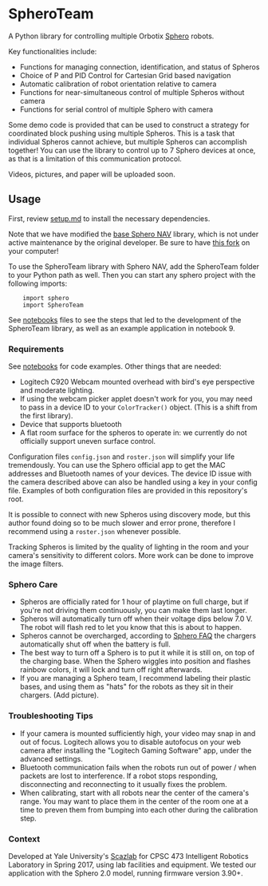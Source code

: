 # SpheroTeam

A Python library for controlling multiple Orbotix [Sphero](http://www.sphero.com/) robots. 

Key functionalities include:

- Functions for managing connection, identification, and status of Spheros
- Choice of P and PID Control for Cartesian Grid based navigation
- Automatic calibration of robot orientation relative to camera
- Functions for near-simultaneous control of multiple Spheros without camera
- Functions for serial control of multiple Sphero with camera

Some demo code is provided that can be used to construct a strategy for coordinated 
block pushing using multiple Spheros. This is a task that individual Spheros cannot achieve, but
multiple Spheros can accomplish together! You can use the library to control up to 7 Sphero 
devices at once, as that is a limitation of this communication protocol.

Videos, pictures, and paper will be uploaded soon.

## Usage

First, review [setup.md](./documentation/setup.md) to install the necessary dependencies.

Note that we have modified the [base Sphero NAV](https://github.com/Tordensky/SpheroNav) library, which is not under active maintenance by the original developer. Be sure to have [this fork](https://github.com/hydrosquall/spheronav) on your computer!

To use the SpheroTeam library with Sphero NAV, add the SpheroTeam folder to your Python path as well. Then you can start any sphero project with the following imports:

```
    import sphero
    import SpheroTeam
```

See [notebooks](./notebooks) files to see the steps that led to the development
of the SpheroTeam library, as well as an example application in notebook 9.

### Requirements

See [notebooks](./notebooks) for code examples. Other things that are needed:

- Logitech C920 Webcam mounted overhead with bird's eye perspective and moderate lighting.
- If using the webcam picker applet doesn't work for you, you may need to pass in a 
device ID to your `ColorTracker()` object. (This is a shift from the first library).
- Device that supports bluetooth
- A flat room surface for the spheros to operate in: we currently do not officially
support uneven surface control.

Configuration files `config.json` and `roster.json` will simplify your life tremendously. You can use the Sphero official app to get the MAC addresses and Bluetooth names of your devices. The device ID issue with the camera described above can also be handled using a key in your config file. Examples of both configuration files are provided in this repository's root.

It is possible to connect with new Spheros using discovery mode, but this author found
doing so to be much slower and error prone, therefore I recommend using a `roster.json` whenever possible.

Tracking Spheros is limited by the quality of lighting in the room and your camera's sensitivity to different colors. More work can be done to improve the image filters.

### Sphero Care

- Spheros are officially rated for 1 hour of playtime on full charge, but
if you're not driving them continuously, you can make them last longer.
- Spheros will automatically turn off when their voltage dips below 7.0 V. The robot will flash red to let you know that this is about to happen.
- Spheros cannot be overcharged, according to [Sphero FAQ](https://support.sphero.com/support/discussions/topics/9000016308) the chargers automatically shut off when the battery is full.
- The best way to turn off a Sphero is to put it while it is still on, on top of the charging base. When the Sphero wiggles into position and flashes rainbow colors, it will lock and turn off right afterwards.
- If you are managing a Sphero team, I recommend labeling their plastic bases, and using them as "hats" for the robots as they sit in their chargers. (Add picture).

### Troubleshooting Tips

- If your camera is mounted sufficiently high, your video may snap in and out of focus. Logitech allows you to disable autofocus on your web camera after installing the "Logitech Gaming Software" app, under the advanced settings.
- Bluetooth communication fails when the robots run out of power / when packets are lost to interference. If a robot stops responding, disconnecting and reconnecting to it usually fixes the problem.
- When calibrating, start with all robots near the center of the camera's range. You may want to place them in the center of the room one at a time to preven them from bumping into each other during the calibration step.

### Context
Developed at Yale University's [Scazlab](http://scazlab.yale.edu/) for CPSC 473 Intelligent Robotics Laboratory in Spring 2017, using lab facilities and equipment. We tested 
our application with the Sphero 2.0 model, running firmware version 3.90+.

